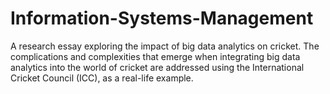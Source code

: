 # Information-Systems-Management
A research essay exploring the impact of big data analytics on cricket. The 
complications and complexities that emerge when integrating big data 
analytics into the world of cricket are addressed using the International 
Cricket Council (ICC), as a real-life example. 
